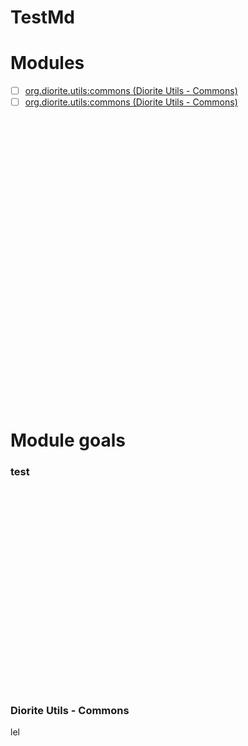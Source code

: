 # TestMd



# Modules
- [ ] [org.diorite.utils:commons (Diorite Utils - Commons)](#Diorite-Utils---Commons)
- [ ] [org.diorite.utils:commons (Diorite Utils - Commons)](#test)

```


































```
# Module goals
### test
```
























```
### Diorite Utils - Commons
lel
